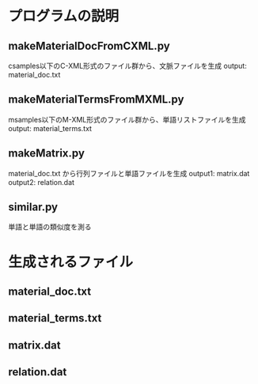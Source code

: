 # プログラムの説明

## makeMaterialDocFromCXML.py
csamples以下のC-XML形式のファイル群から、文脈ファイルを生成
output: material_doc.txt

## makeMaterialTermsFromMXML.py
msamples以下のM-XML形式のファイル群から、単語リストファイルを生成
output: material_terms.txt

## makeMatrix.py
material_doc.txt から行列ファイルと単語ファイルを生成
output1: matrix.dat
output2: relation.dat

## similar.py
単語と単語の類似度を測る


# 生成されるファイル

## material_doc.txt
## material_terms.txt
## matrix.dat
## relation.dat